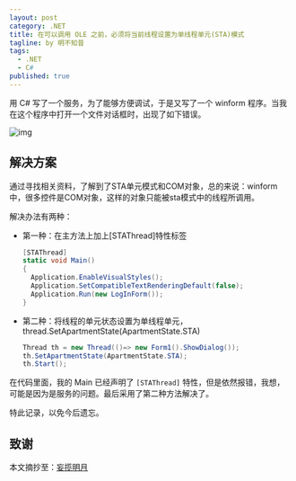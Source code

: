 ```yaml
---
layout: post
category: .NET
title: 在可以调用 OLE 之前，必须将当前线程设置为单线程单元(STA)模式
tagline: by 明不知昔
tags: 
  - .NET
  - C#
published: true
---
```


用 C# 写了一个服务，为了能够方便调试，于是又写了一个 winform 程序。当我在这个程序中打开一个文件对话框时，出现了如下错误。

![img](https://img2018.cnblogs.com/i-beta/1857359/201911/1857359-20191106115153805-1080565665.png)

<!--more-->

## 解决方案

通过寻找相关资料，了解到了STA单元模式和COM对象，总的来说：winform中，很多控件是COM对象，这样的对象只能被sta模式中的线程所调用。

解决办法有两种：

- 第一种：在主方法上加上[STAThread]特性标签

  ``` C#
  [STAThread]
  static void Main()
  {
    Application.EnableVisualStyles();
    Application.SetCompatibleTextRenderingDefault(false);
    Application.Run(new LogInForm());
  }
  ```

- 第二种：将线程的单元状态设置为单线程单元，thread.SetApartmentState(ApartmentState.STA)

  ``` C#
  Thread th = new Thread(()=> new Form1().ShowDialog());
  th.SetApartmentState(ApartmentState.STA);
  th.Start();
  ```

在代码里面，我的 Main 已经声明了 `[STAThread]` 特性，但是依然报错，我想，可能是因为是服务的问题。最后采用了第二种方法解决了。

特此记录，以免今后遗忘。

## 致谢

本文摘抄至：[妄揽明月](https://www.cnblogs.com/qwfy-y/archive/2004/01/13/11804599.html)